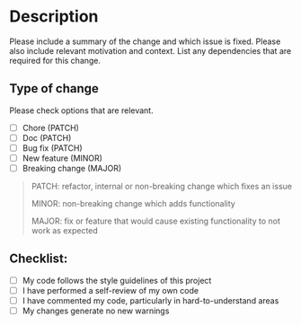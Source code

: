 # Description

Please include a summary of the change and which issue is fixed. Please also include relevant motivation and context. List any dependencies that are required for this change.

>

## Type of change

Please check options that are relevant.

- [ ] Chore (PATCH)
- [ ] Doc (PATCH)
- [ ] Bug fix (PATCH)
- [ ] New feature (MINOR)
- [ ] Breaking change (MAJOR)

> PATCH: refactor, internal or non-breaking change which fixes an issue
>
> MINOR: non-breaking change which adds functionality
>
> MAJOR: fix or feature that would cause existing functionality to not work as expected

## Checklist:

- [ ] My code follows the style guidelines of this project
- [ ] I have performed a self-review of my own code
- [ ] I have commented my code, particularly in hard-to-understand areas
- [ ] My changes generate no new warnings
